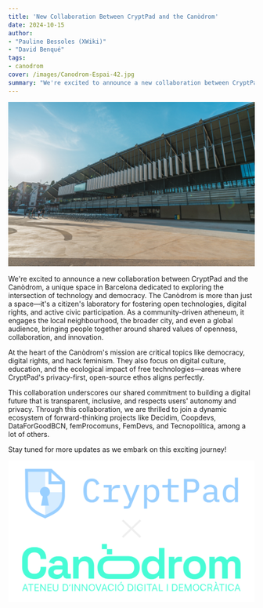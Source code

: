 ```yaml
---
title: 'New Collaboration Between CryptPad and the Canòdrom'
date: 2024-10-15
author:
- "Pauline Bessoles (XWiki)"
- "David Benqué"
tags:
- canodrom
cover: /images/Canodrom-Espai-42.jpg
summary: "We're excited to announce a new collaboration between CryptPad and the Canòdrom, a unique space in Barcelona dedicated to exploring the intersection of technology and democracy."
---
```


![photograph of the Canodrom building in Barcelona](/images/Canodrom-Espai-42.jpg)

We're excited to announce a new collaboration between CryptPad and the Canòdrom, a unique space in Barcelona dedicated to exploring the intersection of technology and democracy. The Canòdrom is more than just a space—it's a citizen's laboratory for fostering open technologies, digital rights, and active civic participation. As a community-driven atheneum, it engages the local neighbourhood, the broader city, and even a global audience, bringing people together around shared values of openness, collaboration, and innovation.

At the heart of the Canòdrom's mission are critical topics like democracy, digital rights, and hack feminism. They also focus on digital culture, education, and the ecological impact of free technologies—areas where CryptPad's privacy-first, open-source ethos aligns perfectly.

This collaboration underscores our shared commitment to building a digital future that is transparent, inclusive, and respects users' autonomy and privacy. Through this collaboration, we are thrilled to join a dynamic ecosystem of forward-thinking projects like Decidim, Coopdevs, DataForGoodBCN, femProcomuns, FemDevs, and Tecnopolítica, among a lot of others. 

Stay tuned for more updates as we embark on this exciting journey!

![Cryptpad and Canodrom logos with an x between them](/images/cryptpadXcanodrom.png)